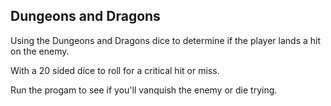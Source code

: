 ## Dungeons and Dragons

Using the Dungeons and Dragons dice to determine if the player lands a hit on the enemy.

With a 20 sided dice to roll for a critical hit or miss.

Run the progam to see if you'll vanquish the enemy or die trying. 
